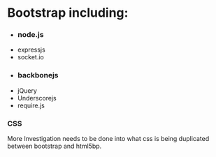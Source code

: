 # Bootstrap including:

- ### node.js
- expressjs
- socket.io
- ### backbonejs
- jQuery
- Underscorejs
- require.js


### CSS
More Investigation needs to be done into what css is being duplicated between bootstrap and html5bp.